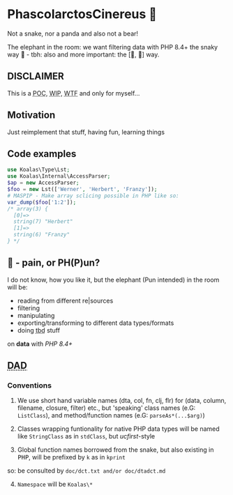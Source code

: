 # PhascolarctosCinereus 🐨
Not a snake, nor a panda and also not a bear!

The elephant in the room: we want  filtering data with PHP 8.4+ the snaky way 🐍 - tbh: also and more important: the [🐼, 🐼] way.

## DISCLAIMER 
This is a <abbr title="Proof of concept">POC</abbr>, <abbr title="Work in progress">WIP</abbr>, <abbr title="Where to fly?">WTF</abbr> and only for myself...





 

## Motivation 

Just reimplement that stuff, having fun, learning things

## Code examples

```php
use Koalas\Type\Lst;
use Koalas\Internal\AccessParser;
$ap = new AccessParser;
$foo = new Lst(['Werner', 'Herbert', 'Franzy']);
# MASPIP - Make array sclicing possible in PHP like so:
var_dump($foo['1:2']);
/* array(3) {
  [0]=>
  string(7) "Herbert"
  [1]=>
  string(6) "Franzy"
} */
```

## 🐘 - pain, or  PH(P)un?

I do not know, how you like it, but the elephant (Pun intended) in the room will be:
 - reading from different re|sources
 - filtering 
 - manipulating
 - exporting/transforming to different data types/formats
 - doing <abbr title="to be defined">tbd</abbr> stuff
 
 on <b>data</b> with <i>PHP 8.4+</i>

## <abbr title="Design& rchitecture Dossier">DAD</abbr> 

### Conventions

1. We use short hand variable names (dta, col, fn, clj, flr) for (data, column, filename, closure, filter) etc., but 'speaking' class names (e.G: <code>ListClass</code>), and method/function names (e.G: <code>parseAs*(...$arg)</code>)

2. Classes wrapping funtionality for native PHP data types will be named like <code>StringClass</code> as in <code>stdClass</code>, but <i>ucfirst</i>-style

3. Global function names borrowed from the snake, but also existing in <kbd>PHP</kbd>, will be prefixed by <code>k</code> as in <code>kprint</code>

so: be consulted by <code>doc/dct.txt and/or doc/dtadct.md </code>

4. ```Namespace``` will be <code>Koalas\\*</code>

### 